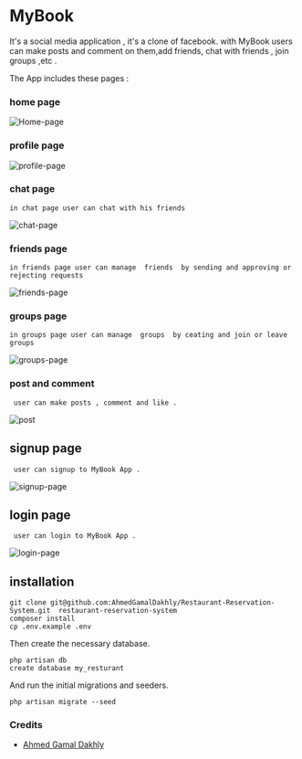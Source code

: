 # MyBook
It's a social media application , it's a clone of facebook.
with MyBook users can make posts and comment on them,add friends, chat with friends , join groups ,etc .

The App includes these pages :

### home page

![Home-page](https://user-images.githubusercontent.com/114573933/193584208-1ebc71e0-0b11-4b2b-8390-f107019e7fcf.PNG)

### profile page 

![profile-page](https://user-images.githubusercontent.com/114573933/193584286-853aeb3d-223c-4dd8-8aae-cfedc962a2a2.PNG)

### chat page
	in chat page user can chat with his friends 
![chat-page](https://user-images.githubusercontent.com/114573933/193584311-c887812f-b069-44f7-81ea-191fd11a7075.PNG)

### friends page
	in friends page user can manage  friends  by sending and approving or rejecting requests
![friends-page](https://user-images.githubusercontent.com/114573933/193584317-9219da50-af8c-467b-8de9-221ffd827040.PNG)

### groups page
	in groups page user can manage  groups  by ceating and join or leave  groups
![groups-page](https://user-images.githubusercontent.com/114573933/193584194-2fdd7251-1da0-4d54-98e3-d6e4e6449785.PNG)

### post and comment
	 user can make posts , comment and like .
![post](https://user-images.githubusercontent.com/114573933/193584240-bed17f1d-ec62-401a-875c-7c1322adab7a.PNG)

## signup page
	 user can signup to MyBook App .
![signup-page](https://user-images.githubusercontent.com/114573933/193584307-7d9bc810-bcd1-4dda-964a-87da2cf25a81.png)

## login page
	 user can login to MyBook App .
![login-page](https://user-images.githubusercontent.com/114573933/193584234-2ba1e830-9073-4d29-823d-7cce75a76dd4.PNG)

## installation

```
git clone git@github.com:AhmedGamalDakhly/Restaurant-Reservation-System.git  restaurant-reservation-system
composer install
cp .env.example .env
```

Then create the necessary database.

```
php artisan db
create database my_resturant
```

And run the initial migrations and seeders.

```
php artisan migrate --seed
```
### Credits
* [Ahmed Gamal Dakhly](https://github.com/AhmedGamalDakhly)
